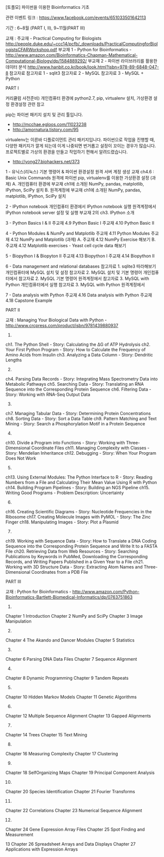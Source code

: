 [토플모] 파이썬을 이용한 Bioinformatics 기초

관련 이벤트 링크 : https://www.facebook.com/events/651033501642113

기간 : 6~8월 (PART I, II), 9~11월(PART III)


교재 :
주교재 -  Practical Computing for Biologists http://people.duke.edu/~ccc14/pcfb/_downloads/PracticalComputingforBiologistsCFARWorkshop.pdf
부교재 1 - Python for Bioinformatics - http://www.amazon.com/Bioinformatics-Chapman-Mathematical-Computational-Biology/dp/1584889292/
부교재 2 - 파이썬 라이브러리를 활용한 데이터 분석 http://www.hanbit.co.kr/book/look.html?isbn=978-89-6848-047-8
참고자료
참고자료 1 - sqlit3
참고자료 2 - MySQL
참고자료 3 - MySQL + Python


PART I

커리큘럼
사전준비)
개인컴퓨터 환경에 python2.7, pip, virtualenv 설치, 가상환경 설정
환경설정 관련 참고

pip는 파이썬 패키지 설치 및 관리 툴입니다.
- http://mcchae.egloos.com/11023238
- http://amornatura.tistory.com/95

virtualenv는 이른바 디플로이먼트 관리 패키지입니다. 파이썬으로 작업을 진행할 때, 다양한 패키지가 깔게 되는데 이게 나중되면 번거롭고 설정이 꼬이는 경우가 많습니다. 프로젝트별로 가상의 환경을 만들고 작업하기 편해서 알려드렸습니다.
- http://yong27.biohackers.net/373

1 - 유닉스(리눅스) 기본 명령어 & 파이썬 환경설정
원격 서버 계정 생성
교재 ch4.6 : Basic Unix Commands
원격에 파이썬 pip, virtualenv를 이용한 가상환경 설정
(과제)
A. 개인컴퓨터 환경에 부교재 ch1에 소개된 NumPy, pandas, matplotlib, IPython, SciPy 설치
B. 원격계정에 부교재 ch1에 소개된 NumPy, pandas, matplotlib, IPython, SciPy 설치

2 - IPython notebook
개인컴퓨터 환경에서 IPython notebook 실행
원격계정에서 IPython notebook server 설정 및 실행
부교재 2의 ch3. IPython 소개

3 - Python Basics I & II
주교재 4.9 Python Basic I
주교재 4.10 Python Basic II

4 - Python Modules & NumPy and Matplotlib
주교재 4.11 Python Modules
주교재 4.12 NumPy and Matplotlib
(과제)
A. 주교재 4.12  NumPy Exercise 해보기
B. 주교재 4.12  Matplotlib exercises - Yeast cell cycle data 해보기

5 - Biopython I & Biopyton II
주교재 4.13 Biopython I
주교재 4.14 Biopython II

6 - Data  management and relational databases
참고자료 1. sqlite3 따라해보기
개인컴퓨터에 MySQL 설치 및 설정
참고자료 2. MySQL 설치 및 기본 명령어 개인컴퓨터에서
참고자료 2. MySQL 기본 명령어 원격계정에서
참고자료 3. MySQL with Python 개인컴퓨터에서 실행
참고자료 3. MySQL with Python 원격계정에서

7 - Data analysis with Python
주교재 4.16 Data analysis with Python
주교재 4.18 Capstone Example


PART II

교재 :
Managing Your Biological Data with Python - http://www.crcpress.com/product/isbn/9781439880937

1.
ch1. The Python Shell  - Story: Calculating the ΔG of ATP Hydrolysis
ch2. Your First Python Program - Story: How to Calculate the Frequency of Amino Acids from Insulin
ch3. Analyzing a Data Column  - Story: Dendritic Lengths

2.
ch4. Parsing Data Records  - Story: Integrating Mass Spectrometry Data into Metabolic Pathways
ch5. Searching Data - Story: Translating an RNA Sequence into the Corresponding Protein Sequence
ch6. Filtering Data - Story: Working with RNA-Seq Output Data

3.
ch7. Managing Tabular Data - Story: Determining Protein Concentrations
ch8. Sorting Data - Story: Sort a Data Table
ch9. Pattern Matching and Text Mining - Story: Search a Phosphorylation Motif in a Protein Sequence

4.
ch10. Divide a Program into Functions - Story: Working with Three-Dimensional Coordinate Files
ch11. Managing Complexity with Classes - Story: Mendelian Inheritance
ch12. Debugging - Story: When Your Program Does Not Work

5.
ch13. Using External Modules: The Python Interface to R - Story: Reading Numbers from a File and Calculating Their Mean Value Using R with Python
ch14. Building Program Pipelines - Story: Building an NGS Pipeline
ch15. Writing Good Programs - Problem Description: Uncertainty

6.
ch16. Creating Scientific Diagrams - Story: Nucleotide Frequencies in the Ribosome
ch17. Creating Molecule Images with PyMOL - Story: The Zinc Finger
ch18. Manipulating Images - Story: Plot a Plasmid

7.
ch19. Working with Sequence Data - Story: How to Translate a DNA Coding Sequence into the Corresponding Protein Sequence and Write It to a FASTA File
ch20. Retrieving Data from Web Resources - Story: Searching Publications by Keywords in PubMed, Downloading the Corresponding Records, and Writing Papers Published in a Given Year to a File
ch21. Working with 3D Structure Data - Story: Extracting Atom Names and Three-Dimensional Coordinates from a PDB File


PART III

교재 : Python for Bioinformatics - http://www.amazon.com/Python-Bioinformatics-Bartlett-Biomedical-Informatics/dp/0763751863

1.
Chapter 1 Introduction
Chapter 2 NumPy and SciPy
Chapter 3 Image Manipulation

2.
Chapter 4 The Akando and Dancer Modules
Chapter 5 Statistics

3.
Chapter 6 Parsing DNA Data Files
Chapter 7 Sequence Alignment

4.
Chapter 8 Dynamic Programming
Chapter 9 Tandem Repeats

5.
Chapter 10 Hidden Markov Models
Chapter 11 Genetic Algorithms

6.
Chapter 12 Multiple Sequence Alignment
Chapter 13 Gapped Alignments

7.
Chapter 14 Trees
Chapter 15 Text Mining

8.
Chapter 16 Measuring Complexity
Chapter 17 Clustering

9.
Chapter 18 SelfOrganizing Maps
Chapter 19 Principal Component Analysis

10.
Chapter 20 Species Identification
Chapter 21 Fourier Transforms

11.
Chapter 22 Correlations
Chapter 23 Numerical Sequence Alignment

12.
Chapter 24 Gene Expression Array Files
Chapter 25 Spot Finding and Measurement

13
Chapter 26 Spreadsheet Arrays and Data Displays
Chapter 27 Applications with Expression Arrays